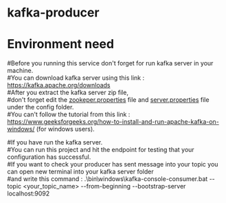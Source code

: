 # kafka-producer

# Environment need
#Before you running this service don't forget for run kafka server in your machine.\
#You can download kafka server using this link : https://kafka.apache.org/downloads \
#After you extract the kafka server zip file, \
#don't forget edit the <u>zookeper.properties</u> file and <u>server.properties</u> file under the config folder. \
#You can't follow the tutorial from this link : https://www.geeksforgeeks.org/how-to-install-and-run-apache-kafka-on-windows/ (for windows users).

#If you have run the kafka server. \
#You can run this project and hit the endpoint for testing that your configuration has successful. \
#If you want to check your producer has sent message into your topic you can open new terminal into your kafka server folder \
#and write this command : .\bin\windows\kafka-console-consumer.bat --topic <your_topic_name> --from-beginning --bootstrap-server localhost:9092
